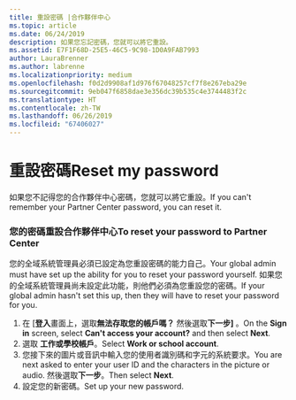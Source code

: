 ```yaml
---
title: 重設密碼 |合作夥伴中心
ms.topic: article
ms.date: 06/24/2019
description: 如果您忘記密碼，您就可以將它重設。
ms.assetid: E7F1F68D-25E5-46C5-9C98-1D0A9FAB7993
author: LauraBrenner
ms.author: labrenne
ms.localizationpriority: medium
ms.openlocfilehash: f0d2d9908af1d976f67048257cf7f8e267eba29e
ms.sourcegitcommit: 9eb047f6858dae3e356dc39b535c4e3744483f2c
ms.translationtype: HT
ms.contentlocale: zh-TW
ms.lasthandoff: 06/26/2019
ms.locfileid: "67406027"
---
```

# <a name="reset-my-password"></a><span data-ttu-id="eacaa-103">重設密碼</span><span class="sxs-lookup"><span data-stu-id="eacaa-103">Reset my password</span></span>

<span data-ttu-id="eacaa-104">如果您不記得您的合作夥伴中心密碼，您就可以將它重設。</span><span class="sxs-lookup"><span data-stu-id="eacaa-104">If you can't remember your Partner Center password, you can reset it.</span></span>

### <a name="to-reset-your-password-to-partner-center"></a><span data-ttu-id="eacaa-105">您的密碼重設合作夥伴中心</span><span class="sxs-lookup"><span data-stu-id="eacaa-105">To reset your password to Partner Center</span></span>

<span data-ttu-id="eacaa-106">您的全域系統管理員必須已設定為您重設密碼的能力自己。</span><span class="sxs-lookup"><span data-stu-id="eacaa-106">Your global admin must have set up the ability for you to reset your password yourself.</span></span> <span data-ttu-id="eacaa-107">如果您的全域系統管理員尚未設定此功能，則他們必須為您重設您的密碼。</span><span class="sxs-lookup"><span data-stu-id="eacaa-107">If your global admin hasn't set this up, then they will have to reset your password for you.</span></span> 

1. <span data-ttu-id="eacaa-108">在 [**登入**畫面上，選取**無法存取您的帳戶嗎？** 然後選取**下一步]** 。</span><span class="sxs-lookup"><span data-stu-id="eacaa-108">On the **Sign in** screen, select **Can't access your account?** and then select **Next**.</span></span>
2. <span data-ttu-id="eacaa-109">選取 **工作或學校帳戶**。</span><span class="sxs-lookup"><span data-stu-id="eacaa-109">Select **Work or school account**.</span></span>
3. <span data-ttu-id="eacaa-110">您接下來的圖片或音訊中輸入您的使用者識別碼和字元的系統要求。</span><span class="sxs-lookup"><span data-stu-id="eacaa-110">You are next asked to enter your user ID and the characters in the picture or audio.</span></span> <span data-ttu-id="eacaa-111">然後選取**下一步**。</span><span class="sxs-lookup"><span data-stu-id="eacaa-111">Then select **Next**.</span></span>
4. <span data-ttu-id="eacaa-112">設定您的新密碼。</span><span class="sxs-lookup"><span data-stu-id="eacaa-112">Set up your new password.</span></span>
